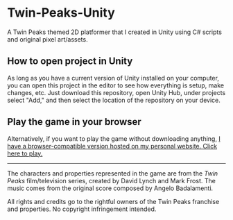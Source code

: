 # Twin-Peaks-Unity
 A Twin Peaks themed 2D platformer that I created in Unity using C# scripts and original pixel art/assets.
 
## How to open project in Unity
As long as you have a current version of Unity installed on your computer, you can open this project in the editor to see how everything is setup, make changes, etc. Just download this repository, open Unity Hub, under projects select "Add," and then select the location of the repository on your device.

## Play the game in your browser
Alternatively, if you want to play the game without downloading anything, [I have a browser-compatible version hosted on my personal website. Click here to play.](https://nickwibert.github.io/twin-peaks)

---

The characters and properties represented in the game are from the *Twin Peaks* film/television series, created by David Lynch and Mark Frost. The music comes from the original score composed by Angelo Badalamenti.

All rights and credits go to the rightful owners of the Twin Peaks franchise and properties. No copyright infringement intended.
